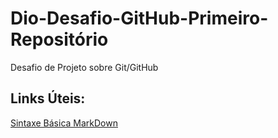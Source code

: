 # Dio-Desafio-GitHub-Primeiro-Repositório
Desafio de Projeto sobre Git/GitHub
## Links Úteis: 
[Sintaxe Básica MarkDown](https://www.markdownguide.org/basic-syntax/)


